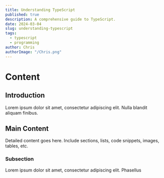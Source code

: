 ```yaml
---
title: Understanding TypeScript
published: true
description: A comprehensive guide to TypeScript.
date: 2024-03-04
slug: understanding-typescript
tags:
  - typescript
  - programming
author: Chris
authorImage: "/Chris.png"
---
```


# Content

## Introduction

Lorem ipsum dolor sit amet, consectetur adipiscing elit. Nulla blandit aliquam finibus.

## Main Content

Detailed content goes here. Include sections, lists, code snippets, images, tables, etc.

### Subsection

Lorem ipsum dolor sit amet, consectetur adipiscing elit. Phasellus
